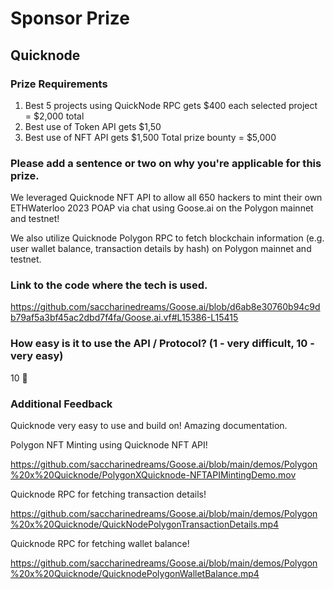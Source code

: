 # Sponsor Prize

## Quicknode

### Prize Requirements

1. Best 5 projects using QuickNode RPC gets $400 each selected project = $2,000 total
2. Best use of Token API gets $1,50
3. Best use of NFT API gets $1,500 Total prize bounty = $5,000

### Please add a sentence or two on why you're applicable for this prize.

We leveraged Quicknode NFT API to allow all 650 hackers to mint their own ETHWaterloo 2023 POAP via chat using Goose.ai on the Polygon mainnet and testnet!

We also utilize Quicknode Polygon RPC to fetch blockchain information (e.g. user wallet balance, transaction details by hash) on Polygon mainnet and testnet.

### Link to the code where the tech is used.

https://github.com/saccharinedreams/Goose.ai/blob/d6ab8e30760b94c9db79af5a3bf45ac2dbd7f4fa/Goose.ai.vf#L15386-L15415

### How easy is it to use the API / Protocol? (1 - very difficult, 10 - very easy)

10 🌟

### Additional Feedback

Quicknode very easy to use and build on! Amazing documentation.

Polygon NFT Minting using Quicknode NFT API!

https://github.com/saccharinedreams/Goose.ai/blob/main/demos/Polygon%20x%20Quicknode/PolygonXQuicknode-NFTAPIMintingDemo.mov

Quicknode RPC for fetching transaction details!

https://github.com/saccharinedreams/Goose.ai/blob/main/demos/Polygon%20x%20Quicknode/QuickNodePolygonTransactionDetails.mp4

Quicknode RPC for fetching wallet balance!

https://github.com/saccharinedreams/Goose.ai/blob/main/demos/Polygon%20x%20Quicknode/QuicknodePolygonWalletBalance.mp4
